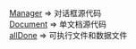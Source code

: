 ﻿[Manager](/tree/master/Manager) => 对话框源代码  
[Document](/tree/master/Document) => 单文档源代码  
[allDone](/tree/master/allDone) => 可执行文件和数据文件  
